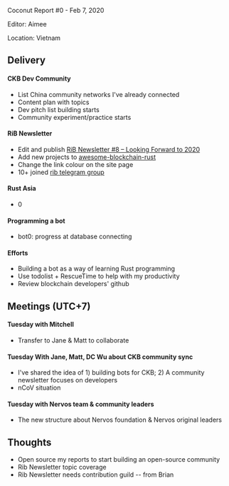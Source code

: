 Coconut Report #0 - Feb 7, 2020

Editor: Aimee

Location: Vietnam

## Delivery

#### CKB Dev Community
- List China community networks I've already connected
- Content plan with topics
- Dev pitch list building starts
- Community experiment/practice starts


#### RiB Newsletter
- Edit and publish [RiB Newsletter #8 – Looking Forward to 2020](https://rustinblockchain.org/2020/02/05/rib-newsletter-8-looking-forward-to-2020/)
- Add new projects to [awesome-blockchain-rust](https://github.com/rust-in-blockchain/awesome-blockchain-rust)
- Change the link colour on the site page
- 10+ joined [rib telegram group](https://t.me/rustinblockchain)


#### Rust Asia
- 0


#### Programming a bot
- bot0: progress at database connecting


#### Efforts
- Building a bot as a way of learning Rust programming
- Use todolist + RescueTime to help with my productivity
- Review blockchain developers' github


## Meetings (UTC+7)

#### Tuesday with Mitchell
- Transfer to Jane & Matt to collaborate

#### Tuesday With Jane, Matt, DC Wu about CKB community sync
- I've shared the idea of 1) building bots for CKB; 2) A community newsletter focuses on developers
- nCoV situation

#### Tuesday with Nervos team & community leaders
- The new structure about Nervos foundation & Nervos original leaders


## Thoughts
- Open source my reports to start building an open-source community
- Rib Newsletter topic coverage
- Rib Newsletter needs contribution guild -- from Brian
